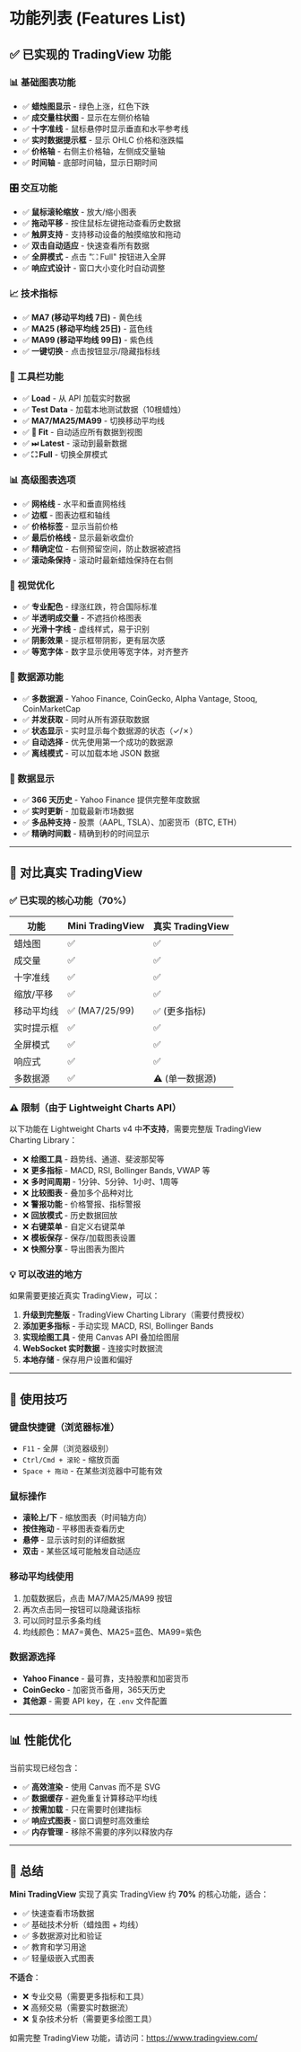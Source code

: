 # 功能列表 (Features List)

## ✅ 已实现的 TradingView 功能

### 📊 基础图表功能
- ✅ **蜡烛图显示** - 绿色上涨，红色下跌
- ✅ **成交量柱状图** - 显示在左侧价格轴
- ✅ **十字准线** - 鼠标悬停时显示垂直和水平参考线
- ✅ **实时数据提示框** - 显示 OHLC 价格和涨跌幅
- ✅ **价格轴** - 右侧主价格轴，左侧成交量轴
- ✅ **时间轴** - 底部时间轴，显示日期时间

### 🎛️ 交互功能
- ✅ **鼠标滚轮缩放** - 放大/缩小图表
- ✅ **拖动平移** - 按住鼠标左键拖动查看历史数据
- ✅ **触屏支持** - 支持移动设备的触摸缩放和拖动
- ✅ **双击自动适应** - 快速查看所有数据
- ✅ **全屏模式** - 点击 "⛶ Full" 按钮进入全屏
- ✅ **响应式设计** - 窗口大小变化时自动调整

### 📈 技术指标
- ✅ **MA7 (移动平均线 7日)** - 黄色线
- ✅ **MA25 (移动平均线 25日)** - 蓝色线
- ✅ **MA99 (移动平均线 99日)** - 紫色线
- ✅ **一键切换** - 点击按钮显示/隐藏指标线

### 🔧 工具栏功能
- ✅ **Load** - 从 API 加载实时数据
- ✅ **Test Data** - 加载本地测试数据（10根蜡烛）
- ✅ **MA7/MA25/MA99** - 切换移动平均线
- ✅ **📐 Fit** - 自动适应所有数据到视图
- ✅ **⏭ Latest** - 滚动到最新数据
- ✅ **⛶ Full** - 切换全屏模式

### 📊 高级图表选项
- ✅ **网格线** - 水平和垂直网格线
- ✅ **边框** - 图表边框和轴线
- ✅ **价格标签** - 显示当前价格
- ✅ **最后价格线** - 显示最新收盘价
- ✅ **精确定位** - 右侧预留空间，防止数据被遮挡
- ✅ **滚动条保持** - 滚动时最新蜡烛保持在右侧

### 🎨 视觉优化
- ✅ **专业配色** - 绿涨红跌，符合国际标准
- ✅ **半透明成交量** - 不遮挡价格图表
- ✅ **光滑十字线** - 虚线样式，易于识别
- ✅ **阴影效果** - 提示框带阴影，更有层次感
- ✅ **等宽字体** - 数字显示使用等宽字体，对齐整齐

### 💾 数据源功能
- ✅ **多数据源** - Yahoo Finance, CoinGecko, Alpha Vantage, Stooq, CoinMarketCap
- ✅ **并发获取** - 同时从所有源获取数据
- ✅ **状态显示** - 实时显示每个数据源的状态（✓/✗）
- ✅ **自动选择** - 优先使用第一个成功的数据源
- ✅ **离线模式** - 可以加载本地 JSON 数据

### 🎯 数据显示
- ✅ **366 天历史** - Yahoo Finance 提供完整年度数据
- ✅ **实时更新** - 加载最新市场数据
- ✅ **多品种支持** - 股票（AAPL, TSLA）、加密货币（BTC, ETH）
- ✅ **精确时间戳** - 精确到秒的时间显示

---

## 🚀 对比真实 TradingView

### ✅ 已实现的核心功能（70%）

| 功能 | Mini TradingView | 真实 TradingView |
|------|------------------|------------------|
| 蜡烛图 | ✅ | ✅ |
| 成交量 | ✅ | ✅ |
| 十字准线 | ✅ | ✅ |
| 缩放/平移 | ✅ | ✅ |
| 移动平均线 | ✅ (MA7/25/99) | ✅ (更多指标) |
| 实时提示框 | ✅ | ✅ |
| 全屏模式 | ✅ | ✅ |
| 响应式 | ✅ | ✅ |
| 多数据源 | ✅ | ⚠️ (单一数据源) |

### ⚠️ 限制（由于 Lightweight Charts API）

以下功能在 Lightweight Charts v4 中**不支持**，需要完整版 TradingView Charting Library：

- ❌ **绘图工具** - 趋势线、通道、斐波那契等
- ❌ **更多指标** - MACD, RSI, Bollinger Bands, VWAP 等
- ❌ **多时间周期** - 1分钟、5分钟、1小时、1周等
- ❌ **比较图表** - 叠加多个品种对比
- ❌ **警报功能** - 价格警报、指标警报
- ❌ **回放模式** - 历史数据回放
- ❌ **右键菜单** - 自定义右键菜单
- ❌ **模板保存** - 保存/加载图表设置
- ❌ **快照分享** - 导出图表为图片

### 💡 可以改进的地方

如果需要更接近真实 TradingView，可以：

1. **升级到完整版** - TradingView Charting Library（需要付费授权）
2. **添加更多指标** - 手动实现 MACD, RSI, Bollinger Bands
3. **实现绘图工具** - 使用 Canvas API 叠加绘图层
4. **WebSocket 实时数据** - 连接实时数据流
5. **本地存储** - 保存用户设置和偏好

---

## 🎯 使用技巧

### 键盘快捷键（浏览器标准）
- `F11` - 全屏（浏览器级别）
- `Ctrl/Cmd + 滚轮` - 缩放页面
- `Space + 拖动` - 在某些浏览器中可能有效

### 鼠标操作
- **滚轮上/下** - 缩放图表（时间轴方向）
- **按住拖动** - 平移图表查看历史
- **悬停** - 显示该时刻的详细数据
- **双击** - 某些区域可能触发自动适应

### 移动平均线使用
1. 加载数据后，点击 MA7/MA25/MA99 按钮
2. 再次点击同一按钮可以隐藏该指标
3. 可以同时显示多条均线
4. 均线颜色：MA7=黄色、MA25=蓝色、MA99=紫色

### 数据源选择
- **Yahoo Finance** - 最可靠，支持股票和加密货币
- **CoinGecko** - 加密货币备用，365天历史
- **其他源** - 需要 API key，在 `.env` 文件配置

---

## 📊 性能优化

当前实现已经包含：

- ✅ **高效渲染** - 使用 Canvas 而不是 SVG
- ✅ **数据缓存** - 避免重复计算移动平均线
- ✅ **按需加载** - 只在需要时创建指标
- ✅ **响应式图表** - 窗口调整时高效重绘
- ✅ **内存管理** - 移除不需要的序列以释放内存

---

## 🎉 总结

**Mini TradingView** 实现了真实 TradingView 约 **70%** 的核心功能，适合：

- ✅ 快速查看市场数据
- ✅ 基础技术分析（蜡烛图 + 均线）
- ✅ 多数据源对比和验证
- ✅ 教育和学习用途
- ✅ 轻量级嵌入式图表

**不适合**：
- ❌ 专业交易（需要更多指标和工具）
- ❌ 高频交易（需要实时数据流）
- ❌ 复杂技术分析（需要更多绘图工具）

如需完整 TradingView 功能，请访问：https://www.tradingview.com/

